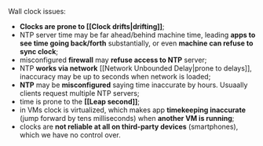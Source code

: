Wall clock issues:
- **Clocks are prone to [[Clock drifts|drifting]]**;
- NTP server time may be far ahead/behind machine time, leading **apps to see time going back/forth** substantially, or even **machine can refuse to sync clock**;
- misconfigured **firewall** may **refuse access to NTP** server;
- NTP **works via network** [[Network Unbounded Delay|prone to delays]], inaccuracy may be up to seconds when network is loaded;
- **NTP** may be **misconfigured** saying time inaccurate by hours. Usuaally clients request multiple NTP servers;
- time is prone to the **[[Leap second]]**;
- in VMs clock is virtualized, which makes app **timekeeping inaccurate** (jump forward by tens milliseconds) when **another VM is running**;
- clocks are **not reliable at all on third-party devices** (smartphones), which we have no control over.
